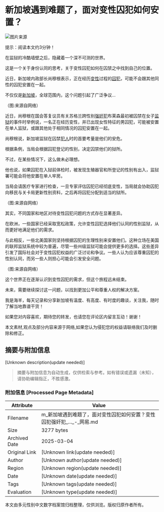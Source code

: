 # 新加坡遇到难题了，面对变性囚犯如何安置？

![图片来源](https://nimg.ws.126.net/?url=https%3A%2F%2Fstatic.ws.126.net%2Ff2e%2Fwap%2Fcommon%2Fimages%2Fweixinfixed1200low.jpg&thumbnail=750x2147483647&quality=75&type=jpg)

提示：阅读本文约3分钟！

在监狱的冷酷墙壁之后，隐藏着一个深不可测的世界。

这是一个关于身份认同的思考，关于变性囚犯如何在囚禁之中找到自己的位置。

近日，新加坡内政部长尚穆根表示，正在经历[变性](https://news.163.com/news/search?keyword=%E5%8F%98%E6%80%A7)过程的[囚犯](https://news.163.com/news/search?keyword=%E5%9B%9A%E7%8A%AF)，可能不会跟其他同性的囚犯安置在一起。

不仅仅是[新加坡](https://news.163.com/news/search?keyword=%E6%96%B0%E5%8A%A0%E5%9D%A1)，全球范围内，这个问题引起了广泛争议...

（图:来源自网络）

近日，尚穆根在国会答复议员有关苏格兰跨性别[强奸犯](https://news.163.com/news/search?keyword=%E5%BC%BA%E5%A5%B8%E7%8A%AF)布莱森最初被囚禁在女子[监狱](https://news.163.com/news/search?keyword=%E7%9B%91%E7%8B%B1)的事件时举例说，一名正在经历变性，并已出现女性特征的男囚犯，可能被安置在单人监狱，或跟其他处于相同情况的囚犯安置在一起。

尚穆根说，新加坡监狱在囚禁[犯人](https://news.163.com/news/search?keyword=%E7%8A%AF%E4%BA%BA)时的首要考量是他们的安危。

根据条例，当局会根据囚犯登记的性别，决定囚禁他们的狱所。

不过，在某些情况下，这么做未必理想。

他也说，如果囚犯在入狱前体检时，被发现生殖器官和所登记的性别有出入，监狱署可能会将他安置在单人牢房。

当局会请医疗专家进行检查，一旦专家评估囚犯已经彻底变性，当局就会协助囚犯向移民与关卡局更新性别资料，之后再将囚犯分配到适当的狱所。

（图:来源自网络）

其实，不同国家和地区对待变性囚犯问题的方式存在显著差异。

在欧洲，一些国家已经采取宽松政策，允许变性囚犯选择他们认同的性别监狱，从而更好地满足他们的需求。

与此相反，一些北美国家则坚持根据囚犯的生理性别来安置他们。这种立场在美国的联邦监狱系统中较为普遍，尽管一些州级监狱可能会提供更多的选择。这些差异引发了国际社会对于变性囚犯权益的广泛讨论和争议。一些人认为应该尊重囚犯的性别认同，而另一些人则担心可能会引发安全问题。

（图:来源自网络）

这个世界正在逐渐认识到变性囚犯的需求，但这个旅程远未结束。

未来，需要继续探讨这一问题，以找到更加公平和尊重人权的解决方案。

我是海羊，每天记录和分享新加坡有温度、有高度、有时度的趣谈，关注我，随时了解当地靠谱干货！

如果您对内容喜欢，期待您的转发，也请您在评论区内留言互动！谢谢！

本文素材,观点及部分内容来源于网络,如果您认为侵犯您的权益请联络我们及时删除和修正。
<!-- tcd_original_link https://m.163.com/dy/article/IIVNH1040514BR2R.html -->


## 摘要与附加信息

<!-- tcd_abstract -->
[Unknown description(update needed)]
<!-- tcd_abstract_end -->

> 摘要与附加信息为自动生成，仅供检索与参考。如有错误或遗漏（未知），请协助编辑指正，不胜感激。

### 附加信息 [Processed Page Metadata]

| Attribute       | Value                                  |
|-----------------|----------------------------------------|
| Filename        | m_新加坡遇到难题了，面对变性囚犯如何安置？变性囚犯强奸犯_..._-_网易.md                             |
| Size            | 3277 bytes                           |
| Archived Date   | 2025-03-04                             |
| Original Link   | [Unknown link(update needed)]                       |
| Author          | [Unknown author(update needed)]                               |
| Region          | [Unknown region(update needed)]                               |
| Date            | [Unknown date(update needed)]                                 |
| Tags            | [Unknown tags(update needed)]                                 |
| Evaluation            | [Unknown type(update needed)]                                 |
<!-- tcd_table_end -->

本文由多元性别中文数字档案馆归档整理，仅供浏览。版权归原作者所有。

